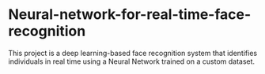 # Neural-network-for-real-time-face-recognition
This project is a deep learning-based face recognition system that identifies individuals in real time using a Neural Network trained on a custom dataset.
